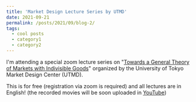 ```yaml
---
title: 'Market Design Lecture Series by UTMD'
date: 2021-09-21
permalink: /posts/2021/09/blog-2/
tags:
  - cool posts
  - category1
  - category2
---
```


I'm attending a special zoom lecture series on
"[Towards a General Theory of Markets with Indivisible Goods](https://www.mdc.e.u-tokyo.ac.jp/en/special_lectures_2109/)"
organized by the University of Tokyo Market Design Center (UTMD). 

This is for free (registration via zoom is required) and all lectures are in English!
(the recorded movies will be soon uploaded in [YouTube](https://www.youtube.com/channel/UCvCPN-xoui6lhRexqB0XfVQ))
